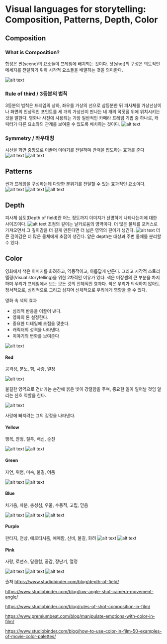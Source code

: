 # Visual languages for storytelling: Composition, Patterns, Depth, Color
## Composition
### What is Composition?
합성은 씬(scene)의 요소들이 프레임에 배치되는 것이다. 샷(shot)의 구성은 의도적인 메세지를 전달하기 위하 시각적 요소들을 배열하는 것을 의미한다.

![alt text](https://www.liveabout.com/thmb/zsl2PPtGYGlqIaAqZ49rq-koIYg=/768x0/filters:no_upscale():max_bytes(150000):strip_icc()/elements-of-composition-in-art-2577514-final-50ad016bbff54667a13db5f6f797c95d.png)

### Rule of third / 3등분의 법칙
3등분의 법칙은 프레임의 상하, 좌우를 가상의 선으로 삼등분한 뒤 피사체를 가상선상이나 화면의 인상적인 포인트를 세 개의 가상선이 만나는 네 개의 꼭짓점 위에 위치시키는 것을 말한다. 영화나 사진에 사용되는 가장 일반적인 카메라 프레임 기법 중 하나로, 캐릭터가 다른 요소와의 관계를 보여줄 수 있도록 배치하는 것이다.
![alt text](https://s.studiobinder.com/wp-content/uploads/2019/04/Rules-of-Shot-Composition-Rule-of-Thirds-Grid-min.jpg)

### Symmetry / 좌우대칭
시선을 화면 중앙으로 이끌어 이야기를 전달하며 관객을 압도하는 효과를 준다
![alt text](https://s.studiobinder.com/wp-content/uploads/2019/04/Rules-of-Shot-Composition-Balance-and-Symmetry-Wes-min.jpg)
![alt text](https://s.studiobinder.com/wp-content/uploads/2019/04/Rules-of-Shot-Composition-Balance-and-Symmetry-min.jpg)

## Patterns
씬과 프레임을 구성하는데 다양한 분위기를 전달할 수 있는 효과적인 요소이다. 
![alt text](https://external-preview.redd.it/AfzseaSJOcOmPGFqbm5q_qGliHDh9Z9rTc7aRtainXY.jpg?auto=webp&s=f3041b284c2d10ade960e3a1f7c2ea1dc5b3747e)
![alt text](https://www.readersnews.com/news/photo/201912/96921_62339_244.jpg)
![alt text](https://www.wickedhorror.com/wp-content/uploads/2019/08/cube.jpg)

## Depth

피사체 심도(Depth of field)란 어느 정도까지 이미지가 선명하게 나타나는지에 대한 사이즈이다.
![alt text](https://s.studiobinder.com/wp-content/uploads/2018/11/Depth-of-Field-Diagram-Select-Focus-StudioBinder.png)
초점의 깊이는 날카로움의 영역이다. 더 많은 물체를 포커스로 가져오면서 그 깊이감을 더 길게 만든다면 더 넓은 영역의 깊이가 생긴다.
![alt text](https://s.studiobinder.com/wp-content/uploads/2019/04/Rules-of-Shot-Composition-depth-of-field-1024x660-min.jpg)
더 큰 깊이감은 더 많은 물체에게 초점이 생긴다. 얕은 depth는 대상과 주변 물체를 분리할 수 있다. 
## Color
영화에서 색은 이미지를 화려하고, 역동적이고, 아름답게 만든다. 그리고 시각적 스토리텔링(Visual storytelling)을 위한 2차적인 이유가 있다. 색은 미장센의 큰 부분을 차지하며 우리가 프레임에서 보는 모든 것의 전체적인 효과다. 색은 우리가 의식하지 않아도 정서적으로, 심리적으로 그리고 심지어 신체적으로 우리에게 영향을 줄 수 있다.

영화 속 색의 효과
- 심리적 반응을 이끌어 낸다.
- 영화의 톤 설정한다.
- 중요한 디테일에 초점을 맞춘다.
- 캐릭터의 성격을 나타낸다.
- 이야기의 변화를 보여준다

![alt text](https://s.studiobinder.com/wp-content/uploads/2016/09/2-How-to-Use-Color-in-Film-Example-of-Movie-Color-Palette-and-Schemes-Color-Theory-Film-Monochromatic-Complementary-Analogous-and-Triadic-min.png)
#### Red
공격성, 분노, 힘, 사랑, 열정

![alt text](https://pbblogassets.s3.amazonaws.com/uploads/2016/07/RED-Ex-Machina.jpg)

불길한 영역으로 건너가는 순간에 붉은 빛이 강렬함을 주며, 중요한 일이 일어날 것임 알리는 신호 역할을 한다.

![alt text](https://pbblogassets.s3.amazonaws.com/uploads/2016/07/Her-RED.jpg)

사랑에 빠지려는 그의 감정을 나타낸다.
#### Yellow
행복, 안정, 질투, 배신, 순진

![alt text](https://pbblogassets.s3.amazonaws.com/uploads/2016/07/Wes-anderson.jpg)
![alt text](https://pbblogassets.s3.amazonaws.com/uploads/2016/07/Birdman-YELLOW.jpg)
#### Green
자연, 위험, 미숙, 불길, 어둠

![alt text](https://pbblogassets.s3.amazonaws.com/uploads/2016/08/GREEN-Machinist.jpg)
![alt text](https://pbblogassets.s3.amazonaws.com/uploads/2016/08/Gravity-GREEN.jpg)

#### Blue
차가움, 차분, 충성심, 우울, 수동적, 고립, 믿음

![alt text](https://pbblogassets.s3.amazonaws.com/uploads/2016/07/Midnight-Special-Blue.jpg)
![alt text](https://pbblogassets.s3.amazonaws.com/uploads/2016/07/BLUE-There-will-be-blood.jpg)
![alt text](https://pbblogassets.s3.amazonaws.com/uploads/2016/07/Only-God-BLUE.jpg)

#### Purple
판타지, 천상, 에로티시즘, 애매함, 신비, 불길, 화려
![alt text](https://pbblogassets.s3.amazonaws.com/uploads/2016/07/Lost-River-Purple.jpg)
![alt text](https://pbblogassets.s3.amazonaws.com/uploads/2016/07/Guardians-PURPLE.jpg)
#### Pink
사랑, 로맨스, 달콤함, 공감, 장난기, 열정

![alt text](https://pbblogassets.s3.amazonaws.com/uploads/2016/07/Grand-Buda.jpg)
![alt text](https://pbblogassets.s3.amazonaws.com/uploads/2016/08/PINK-It-Follows.jpg)
![alt text](https://pbblogassets.s3.amazonaws.com/uploads/2016/08/Scott-Pilgrim-Pink.jpg)


출처
https://www.studiobinder.com/blog/depth-of-field/

https://www.studiobinder.com/blog/low-angle-shot-camera-movement-angle/

https://www.studiobinder.com/blog/rules-of-shot-composition-in-film/

https://www.premiumbeat.com/blog/manipulate-emotions-with-color-in-film/

https://www.studiobinder.com/blog/how-to-use-color-in-film-50-examples-of-movie-color-palettes/

